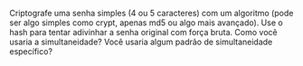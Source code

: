 Criptografe uma senha simples (4 ou 5 caracteres) com um algoritmo (pode ser algo simples como crypt, apenas md5 ou algo mais avançado).
Use o hash para tentar adivinhar a senha original com força bruta. Como você usaria a simultaneidade? Você usaria algum padrão de simultaneidade específico?